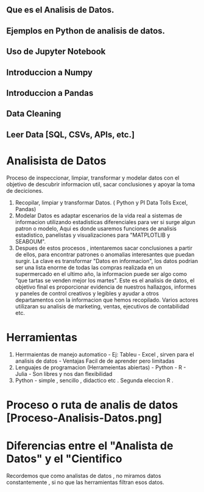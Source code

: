 ## Que es el Analisis de Datos.
## Ejemplos en Python de analisis de datos.
## Uso de Jupyter Notebook
## Introduccion a Numpy
## Introduccion a Pandas
## Data Cleaning
## Leer Data [SQL, CSVs, APIs, etc.]




# Analisista de Datos
Proceso de inspeccionar, limpiar, transformar y modelar datos con el objetivo
de descubrir informacion util, sacar conclusiones y apoyar la toma de deciciones.
1. Recopilar, limpiar y transformar Datos. ( Python y PI Data Tolls Excel, Pandas)
2. Modelar Datos es adaptar escenarios de la vida real a sistemas de informacion utilizando estadisticas diferenciales para ver si surge algun patron o modelo, Aqui es donde usaremos funciones de analisis estadistico,
panelistas y visualizaciones para "MATPLOTLIB y SEABOUM".
3. Despues de estos procesos ,  intentaremos sacar conclusiones a partir de ellos, para encontrar patrones o anomalias interesantes que puedan surgir.
La clave es transformar "Datos en informacion", los datos podrian ser una lista enorme de todas las compras realizada en un supermercado en el ultimo año, la informacion puede ser algo como "que tartas se venden mejor los martes".
Este es el analisis de datos, el objetivo final es proporcionar evidencia de nuestros hallazgos, informes y paneles de control creativos y legibles y ayudar a otros departamentos con la informacion que hemos recopilado. Varios actores utilizaran su analisis de marketing, ventas, ejecutivos de contabilidad etc.

# Herramientas 

1. Herrmaientas de manejo automatico - Ej: Tableu - Excel , sirven para el analisis de datos - Ventajas  Facil de de aprender pero limitadas
2. Lenguajes de programacion (Herrameientas abiertas) - Python - R - Julia - Son libres y nos dan flexibilidad
3.  Python - simple , sencillo , didactico etc . Segunda eleccion R . 

# Proceso o ruta de analis de datos [Proceso-Analisis-Datos.png]

# Diferencias entre el "Analista de Datos" y el "Cientifico

Recordemos que como analistas de datos , no miramos datos constantemente , si no que las herramientas filtran esos datos. 
